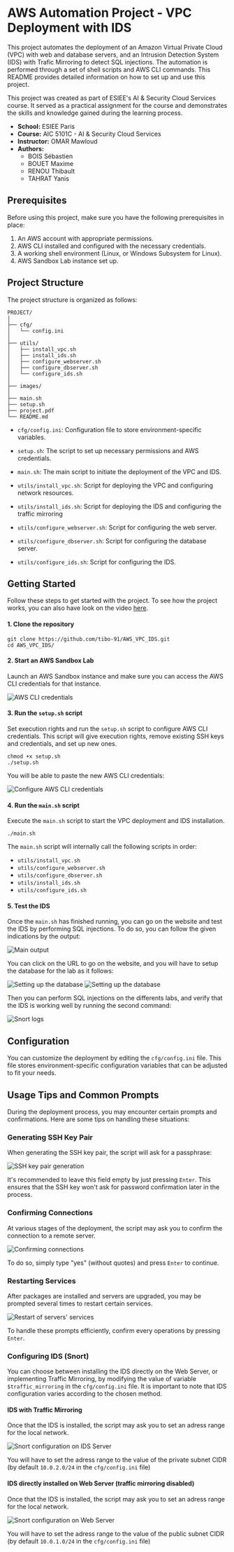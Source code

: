 # AWS Automation Project - VPC Deployment with IDS

This project automates the deployment of an Amazon Virtual Private Cloud (VPC) with web and database servers, and an Intrusion Detection System (IDS) with Trafic Mirroring to detect SQL injections. The automation is performed through a set of shell scripts and AWS CLI commands. This README provides detailed information on how to set up and use this project.

This project was created as part of ESIEE's AI & Security Cloud Services course. It served as a practical assignment for the course and demonstrates the skills and knowledge gained during the learning process.

- **School:** ESIEE Paris
- **Course:** AIC 5101C - AI & Security Cloud Services
- **Instructor:** OMAR Mawloud
- **Authors:** 
   - BOIS Sébastien
   - BOUET Maxime
   - RENOU Thibault
   - TAHRAT Yanis

## Prerequisites

Before using this project, make sure you have the following prerequisites in place:

1. An AWS account with appropriate permissions.
2. AWS CLI installed and configured with the necessary credentials.
3. A working shell environment (Linux, or Windows Subsystem for Linux).
4. AWS Sandbox Lab instance set up.

## Project Structure

The project structure is organized as follows:

```
PROJECT/
│ 
├── cfg/
│   └── config.ini
│ 
├── utils/
│   ├── install_vpc.sh
│   ├── install_ids.sh
│   ├── configure_webserver.sh
│   ├── configure_dbserver.sh
│   └── configure_ids.sh
│
├── images/
│
├── main.sh
├── setup.sh
├── project.pdf
└── README.md
```

- `cfg/config.ini`: Configuration file to store environment-specific variables.

- `setup.sh`: The script to set up necessary permissions and AWS credentials.

- `main.sh`: The main script to initiate the deployment of the VPC and IDS.

- `utils/install_vpc.sh`: Script for deploying the VPC and configuring network resources.

- `utils/install_ids.sh`: Script for deploying the IDS and configuring the traffic mirroring

- `utils/configure_webserver.sh`: Script for configuring the web server.

- `utils/configure_dbserver.sh`: Script for configuring the database server.

- `utils/configure_ids.sh`: Script for configuring the IDS.

## Getting Started

Follow these steps to get started with the project.
To see how the project works, you can also have look on the video [here](https://youtu.be/ACBhz8wi9AQ).

#### 1. Clone the repository

   ```shell
   git clone https://github.com/tibo-91/AWS_VPC_IDS.git
   cd AWS_VPC_IDS/
   ```

#### 2. Start an AWS Sandbox Lab

   Launch an AWS Sandbox instance and make sure you can access the AWS CLI credentials for that instance.

   ![AWS CLI credentials](images/AWS_CLI_credentials.png)

#### 3. Run the `setup.sh` script

   Set execution rights and run the `setup.sh` script to configure AWS CLI credentials. This script will give execution rights, remove existing SSH keys and credentials, and set up new ones. 

   ```shell
   chmod +x setup.sh
   ./setup.sh
   ```

   You will be able to paste the new AWS CLI credentials:

   ![Configure AWS CLI credentials](images/setup_sh.png)

#### 4. Run the `main.sh` script

   Execute the `main.sh` script to start the VPC deployment and IDS installation.

   ```shell
   ./main.sh
   ```
   The `main.sh` script will internally call the following scripts in order:
   - `utils/install_vpc.sh`
   - `utils/configure_webserver.sh`
   - `utils/configure_dbserver.sh`
   - `utils/install_ids.sh`
   - `utils/configure_ids.sh`   

#### 5. Test the IDS

   Once the `main.sh` has finished running, you can go on the website and test the IDS by performing SQL injections.
   To do so, you can follow the given indications by the output:

   ![Main output](images/main_output.png)

   You can click on the URL to go on the website, and you will have to setup the database for the lab as it follows:

   ![Setting up the database](images/setup_db.png)
   ![Setting up the database](images/setup_db2.png)

   Then you can perform SQL injections on the differents labs, and verify that the IDS is working well by running the second command:

   ![Snort logs](images/snort_logs.png)

## Configuration

You can customize the deployment by editing the `cfg/config.ini` file. 
This file stores environment-specific configuration variables that can be adjusted to fit your needs.

## Usage Tips and Common Prompts

During the deployment process, you may encounter certain prompts and confirmations. Here are some tips on handling these situations:

### Generating SSH Key Pair

When generating the SSH key pair, the script will ask for a passphrase:

![SSH key pair generation](images/ssh_empty_passphrase.png)

It's recommended to leave this field empty by just pressing `Enter`. 
This ensures that the SSH key won't ask for password confirmation later in the process.

### Confirming Connections

At various stages of the deployment, the script may ask you to confirm the connection to a remote server.

![Confirming connections](images/confirm_connections.png)

To do so, simply type "yes" (without quotes) and press `Enter` to continue.

### Restarting Services

After packages are installed and servers are upgraded, you may be prompted several times to restart certain services. 

![Restart of servers' services](images/service_restart.png)

To handle these prompts efficiently, confirm every operations by pressing `Enter`.

### Configuring IDS (Snort)

You can choose between installing the IDS directly on the Web Server, or implementing Traffic Mirroring, by modifying the value of variable `$traffic_mirroring` in the `cfg/config.ini` file. It is important to note that IDS configuration varies according to the chosen method.

#### IDS with Traffic Mirroring

Once that the IDS is installed, the script may ask you to set an adress range for the local network.

![Snort configuration on IDS Server](images/snort_config_IDS.png)

You will have to set the adress range to the value of the private subnet CIDR (by default `10.0.2.0/24` in the `cfg/config.ini` file) 

#### IDS directly installed on Web Server (traffic mirroring disabled)

Once that the IDS is installed, the script may ask you to set an adress range for the local network.

![Snort configuration on Web Server](images/snort_config_webserver.png)

You will have to set the adress range to the value of the public subnet CIDR (by default `10.0.1.0/24` in the `cfg/config.ini` file) 